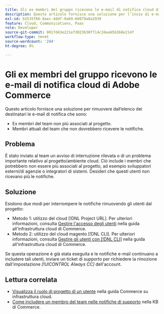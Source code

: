 ```yaml
---
title: Gli ex membri del gruppo ricevono le e-mail di notifica cloud di Adobe Commerce
description: Questo articolo fornisce una soluzione per l’invio di e-mail di notifica sull’infrastruttura cloud di Adobe Commerce ai membri del team precedente.
exl-id: b2535f66-8aec-4ddf-9a69-60879a0a1939
feature: Cloud, Communications, Paas
role: Developer
source-git-commit: 0017d43e221ef3023630f714c34aa65b368e214f
workflow-type: tm+mt
source-wordcount: '244'
ht-degree: 0%

---
```


# Gli ex membri del gruppo ricevono le e-mail di notifica cloud di Adobe Commerce

Questo articolo fornisce una soluzione per rimuovere dall’elenco dei destinatari le e-mail di notifica che sono:
* Ex membri del team non più associati al progetto.
* Membri attuali del team che non dovrebbero ricevere le notifiche.

## Problema

È stato inviato al team un avviso di interruzione rilevata o di un problema importante relativo al progetto/ambiente cloud. Ciò include i membri che potrebbero non essere più associati al progetto, ad esempio sviluppatori esterni/di agenzie o integratori di sistemi. Desideri che questi utenti non ricevano più le notifiche.

## Soluzione

Esistono due modi per interrompere le notifiche rimuovendo gli utenti dal progetto:

* Metodo 1: utilizzo del cloud [!DNL Project URL]. Per ulteriori informazioni, consulta [Gestire l&#39;accesso degli utenti](https://experienceleague.adobe.com/docs/commerce-cloud-service/user-guide/project/user-access.html) nella guida all&#39;infrastruttura cloud di Commerce.
* Metodo 2: utilizzo del cloud magento [!DNL CLI]. Per ulteriori informazioni, consulta [Gestire gli utenti con  [!DNL CLI]](https://experienceleague.adobe.com/docs/commerce-cloud-service/user-guide/project/user-access.html#manage-users-with-the-cli) nella guida all&#39;infrastruttura cloud di Commerce.

Se questa operazione è già stata eseguita e le notifiche e-mail continuano a includere tali utenti, inviare un ticket di supporto per richiedere la rimozione dall&#39;impostazione *[!UICONTROL Always CC]* dell&#39;account.

## Lettura correlata

* [Visualizza il ruolo di progetto di un utente](https://experienceleague.adobe.com/docs/commerce-cloud-service/user-guide/project/user-access.html#view-a-user’s-project-role) nella guida Commerce su infrastruttura cloud.
* [Come includere un membro del team nelle notifiche di supporto](https://experienceleague.adobe.com/docs/commerce-knowledge-base/kb/how-to/how-to-include-a-team-member-in-support-notifications.html) nella KB di Commerce.
